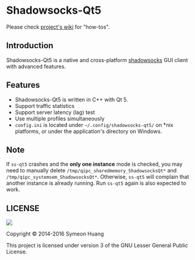 Shadowsocks-Qt5
===============

Please check [project's wiki](https://github.com/shadowsocks/shadowsocks-qt5/wiki) for "how-tos".

Introduction
------------

Shadowsocks-Qt5 is a native and cross-platform [shadowsocks](http://shadowsocks.org) GUI client with advanced features.

Features
--------

- Shadowsocks-Qt5 is written in C++ with Qt 5.
- Support traffic statistics
- Support server latency (lag) test
- Use multiple profiles simultaneously
- `config.ini` is located under `~/.config/shadowsocks-qt5/` on \*nix platforms, or under the application's directory on Windows.

Note
----

If `ss-qt5` crashes and the **only one instance** mode is checked,
you may need to manually delete `/tmp/qipc_sharedmemory_ShadowsocksQt*`
and `/tmp/qipc_systemsem_ShadowsocksQt*`.
Otherwise, `ss-qt5` will complain that another instance is already running.
Run `ss-qt5` again is also expected to work.

LICENSE
-------

![](http://www.gnu.org/graphics/lgplv3-147x51.png)

Copyright © 2014-2016 Symeon Huang

This project is licensed under version 3 of the GNU Lesser General Public License.
